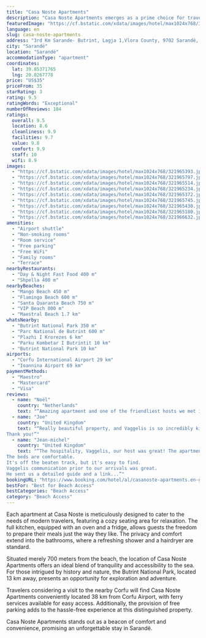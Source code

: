 ```yaml
---
title: "Casa Noste Apartments"
description: "Casa Noste Apartments emerges as a prime choice for travelers seeking the comfort of home in the heart of Sarandë."
featuredImage: "https://cf.bstatic.com/xdata/images/hotel/max1024x768/321965393.jpg?k=51024fab0834ab3d437845affa711ad299468acbf5458ad3ae1bddfe20cc529d&o=&hp=1"
language: en
slug: casa-noste-apartments
address: "3rd Km Sarande- Butrint, Lagja 1,Vlora County, 9702 Sarandë, Albania"
city: "Sarandë"
location: "Sarandë"
accommodationType: "apartment"
coordinates:
  lat: 39.85371765
  lng: 20.0267778
price: "US$35"
priceFrom: 35
starRating: 3
rating: 9.5
ratingWords: "Exceptional"
numberOfReviews: 184
ratings:
  overall: 9.5
  location: 8.6
  cleanliness: 9.9
  facilities: 9.7
  value: 9.8
  comfort: 9.9
  staff: 10
  wifi: 8.9
images:
  - "https://cf.bstatic.com/xdata/images/hotel/max1024x768/321965393.jpg?k=51024fab0834ab3d437845affa711ad299468acbf5458ad3ae1bddfe20cc529d&o=&hp=1"
  - "https://cf.bstatic.com/xdata/images/hotel/max1024x768/321965797.jpg?k=b717ba22d249ad3eb0e09ff6b61d835fcba75ca1247cff03254525803a98cc3e&o=&hp=1"
  - "https://cf.bstatic.com/xdata/images/hotel/max1024x768/321965514.jpg?k=1832344c052084b05662dd1f8a6b1fc2f204898f3a0b4966b9c5c4fb52437127&o=&hp=1"
  - "https://cf.bstatic.com/xdata/images/hotel/max1024x768/321965234.jpg?k=de7cd22e8e6da50a8f7935a38a26036c79e5936c79d9ec488697845339eb4456&o=&hp=1"
  - "https://cf.bstatic.com/xdata/images/hotel/max1024x768/321965372.jpg?k=503774ed108e489585095ab705456f9e9ead3e898805c49accf61ba1023d0940&o=&hp=1"
  - "https://cf.bstatic.com/xdata/images/hotel/max1024x768/321965745.jpg?k=616a85a1b92d3d6cd151307c3e2dded0087ed92c8bb8c8380937a3aaf2022c4c&o=&hp=1"
  - "https://cf.bstatic.com/xdata/images/hotel/max1024x768/321965430.jpg?k=38e4e3a999259560ce815cc3c62eccc57a7d7dc082bddc0f720ae8dadf6f3bb8&o=&hp=1"
  - "https://cf.bstatic.com/xdata/images/hotel/max1024x768/321965180.jpg?k=189c9dc68f9ebc1a7bdbfa09f721b748163712a300543f10c777a84cf1a0e33f&o=&hp=1"
  - "https://cf.bstatic.com/xdata/images/hotel/max1024x768/321966632.jpg?k=c694078d92fe1992c44a149df5a61a520b02b382b76f287fad3c34e20caad296&o=&hp=1"
amenities:
  - "Airport shuttle"
  - "Non-smoking rooms"
  - "Room service"
  - "Free parking"
  - "Free WiFi"
  - "Family rooms"
  - "Terrace"
nearbyRestaurants:
  - "Day & Night Fast Food 400 m"
  - "Shpella 400 m"
nearbyBeaches:
  - "Mango Beach 450 m"
  - "Flamingo Beach 600 m"
  - "Santa Quaranta Beach 750 m"
  - "VIP Beach 800 m"
  - "Maestral Beach 1.7 km"
whatsNearby:
  - "Butrint National Park 350 m"
  - "Parc National de Butrint 600 m"
  - "Plazhi I Krorezes 6 km"
  - "Parku Kombetar I Butrintit 10 km"
  - "Butrint National Park 10 km"
airports:
  - "Corfu International Airport 29 km"
  - "Ioannina Airport 69 km"
paymentMethods:
  - "Maestro"
  - "Mastercard"
  - "Visa"
reviews:
  - name: "Noël"
    country: "Netherlands"
    text: "“Amazing apartment and one of the friendliest hosts we met in Albania. Wish we stayed longer than one night.”"
  - name: "Joe"
    country: "United Kingdom"
    text: "“Really beautiful property, and Vaggelis is so incredibly kind and helpful. It really made our trip 10/10.
Thank you!”"
  - name: "Jean-michel"
    country: "United Kingdom"
    text: "“The hospitality, Vaggelis, our host was great! The apartment was spotless.
The beds are comfortable.
It's off the beaten track, but it's easy to find.
Vaggelis communication prior to our arrivals was great.
He sent us a detailed guide and a link...”"
bookingURL: "https://www.booking.com/hotel/al/casanoste-apartments.en-gb.html?aid=8035640"
bestFor: "Best for Beach Access"
bestCategories: "Beach Access"
category: "Beach Access"
---
```


Each apartment at Casa Noste is meticulously designed to cater to the needs of modern travelers, featuring a cozy seating area for relaxation. The full kitchen, equipped with an oven and a fridge, allows guests the freedom to prepare their meals just the way they like. The privacy and comfort extend into the bathrooms, where a refreshing shower and a hairdryer are standard.

Situated merely 700 meters from the beach, the location of Casa Noste Apartments offers an ideal blend of tranquility and accessibility to the sea. For those intrigued by history and nature, the Butrint National Park, located 13 km away, presents an opportunity for exploration and adventure.

Travelers considering a visit to the nearby Corfu will find Casa Noste Apartments conveniently located 38 km from Corfu Airport, with ferry services available for easy access. Additionally, the provision of free parking adds to the hassle-free experience at this distinguished property.

Casa Noste Apartments stands out as a beacon of comfort and convenience, promising an unforgettable stay in Sarandë.